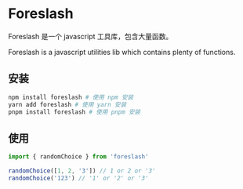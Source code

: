 # Foreslash

Foreslash 是一个 javascript 工具库，包含大量函数。

Foreslash is a javascript utilities lib which contains plenty of functions.

## 安装

```bash
npm install foreslash # 使用 npm 安装
yarn add foreslash # 使用 yarn 安装
pnpm install foreslash # 使用 pnpm 安装
```

## 使用

```js
import { randomChoice } from 'foreslash'

randomChoice([1, 2, '3']) // 1 or 2 or '3'
randomChoice('123') // '1' or '2' or '3'
```
